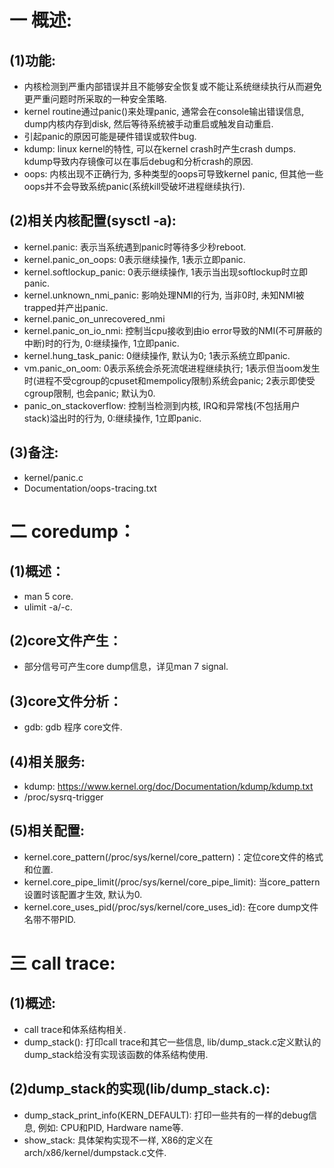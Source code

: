 # 一 概述:
## (1)功能:
- 内核检测到严重内部错误并且不能够安全恢复或不能让系统继续执行从而避免更严重问题时所采取的一种安全策略.
- kernel routine通过panic()来处理panic, 通常会在console输出错误信息, dump内核内存到disk, 然后等待系统被手动重启或触发自动重启.
- 引起panic的原因可能是硬件错误或软件bug.
- kdump: linux kernel的特性, 可以在kernel crash时产生crash dumps. kdump导致内存镜像可以在事后debug和分析crash的原因.
- oops: 内核出现不正确行为, 多种类型的oops可导致kernel panic, 但其他一些oops并不会导致系统panic(系统kill受破坏进程继续执行).

## (2)相关内核配置(sysctl -a):
- kernel.panic: 表示当系统遇到panic时等待多少秒reboot.
- kernel.panic_on_oops: 0表示继续操作, 1表示立即panic.
- kernel.softlockup_panic: 0表示继续操作, 1表示当出现softlockup时立即panic.
- kernel.unknown_nmi_panic: 影响处理NMI的行为, 当非0时, 未知NMI被trapped并产出panic.
- kernel.panic_on_unrecovered_nmi
- kernel.panic_on_io_nmi: 控制当cpu接收到由io error导致的NMI(不可屏蔽的中断)时的行为, 0:继续操作, 1立即panic.
- kernel.hung_task_panic: 0继续操作, 默认为0; 1表示系统立即panic.
- vm.panic_on_oom: 0表示系统会杀死流氓进程继续执行; 1表示但当oom发生时(进程不受cgroup的cpuset和mempolicy限制)系统会panic; 2表示即使受cgroup限制, 也会panic; 默认为0.
- panic_on_stackoverflow: 控制当检测到内核, IRQ和异常栈(不包括用户stack)溢出时的行为, 0:继续操作, 1立即panic.

## (3)备注:
- kernel/panic.c
- Documentation/oops-tracing.txt

# 二 coredump：
## (1)概述：
- man 5 core.
- ulimit -a/-c.

## (2)core文件产生：
- 部分信号可产生core dump信息，详见man 7 signal.

## (3)core文件分析：
- gdb: gdb 程序 core文件.

## (4)相关服务:
- kdump: https://www.kernel.org/doc/Documentation/kdump/kdump.txt
- /proc/sysrq-trigger

## (5)相关配置:
- kernel.core_pattern(/proc/sys/kernel/core_pattern)：定位core文件的格式和位置.
- kernel.core_pipe_limit(/proc/sys/kernel/core_pipe_limit): 当core_pattern设置时该配置才生效, 默认为0.
- kernel.core_uses_pid(/proc/sys/kernel/core_uses_id): 在core dump文件名带不带PID.

# 三 call trace:
## (1)概述:
- call trace和体系结构相关.
- dump_stack(): 打印call trace和其它一些信息, lib/dump_stack.c定义默认的dump_stack给没有实现该函数的体系结构使用.

## (2)dump_stack的实现(lib/dump_stack.c):
- dump_stack_print_info(KERN_DEFAULT): 打印一些共有的一样的debug信息, 例如: CPU和PID, Hardware name等.
- show_stack: 具体架构实现不一样, X86的定义在arch/x86/kernel/dumpstack.c文件.
